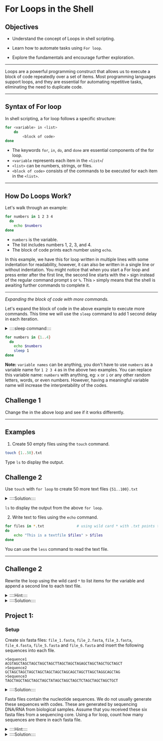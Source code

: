 # For Loops in the Shell

## **Objectives**

- Understand the concept of Loops in shell scripting.

- Learn how to automate tasks using `For loop`.
  
- Explore the fundamentals and encourage further exploration.

---

Loops are a powerful programming construct that allows us to execute a block of code repeatedly over a set of items. Most programming languages support loops, and they are essential for automating repetitive tasks, eliminating the need to duplicate code.

---

## **Syntax of For loop**

In shell scripting, a for loop follows a specific structure:
```bash
for <variable> in <list>
    do
        <block of code>
done
```
- The keywords `for`, `in`, `do`, and `done` are essential components of the for loop.
- `<variable` represents each item in the `<list>`/
- `<list>` can be numbers, strings, or files.
- `<block of code>` consists of the commands to be executed for each item in the `<list>`.

---

## How Do Loops Work?
Let's walk through an example:

```bash
for numbers in 1 2 3 4
  do
    echo $numbers
done
```

- `numbers` is the variable.
- The list  includes numbers 1, 2, 3, and 4.
- The block of code prints each number using `echo`.

In this example, we have this for loop written in multiple lines with some indentation for readability, however, it can also be written in a single line or without indentation. You might notice that when you start a For loop and press enter after the first line, the second line starts with the `>` sign instead of the regular command prompt `$` or `%`. This `>` simply means that the shell is awaiting further commands to complete it.

---

*Expanding the block of code with more commands.*

Let's expand the block of code in the above example to execute more commands.
This time we will use the `sleep` command to add 1 second delay in each iteration.

<details>
    <summary>::::sleep command::::</summary>


`sleep` command suspends execution for an interval of time.

usage: sleep [seconds] 

eg. `sleep 1` for 1 second delay.

</details>


```bash
for numbers in {1..4}
  do
    echo $numbers
    sleep 1
done
```

**Note:**
`variable names` can be anything, you don't have to use `numbers` as a variable name for `1 2 3 4` as in the above two examples. You can replace this variable name: `numbers` with anything, eg: `x` or `i` or any other random letters, words, or even numbers. However, having a meaningful variable name will increase the interpretability of the codes.

## Challenge 1

Change the <variable name> in the above loop and see if it works differently. 

---

## Examples
1. Create 50 empty files using the `touch` command.

```bash
touch {1..50}.txt
```

Type `ls` to display the output.

## Challenge 2
Use `touch` with `for loop` to create 50 more text files `{51..100}.txt`

<details>
    <summary>::::Solution::::</summary>

```bash
for numbers in {51..100}
  do
    touch ${numbers}.txt
done
```

</details>


`ls` to display the output from the above `for loop`.


2. Write text to files using the `echo` command.


```bash
for files in *.txt               # using wild card * with .txt points to every file in the directory that ends with .txt
do
    echo "This is a textfile $files" > $files
done
```

You can use the `less` command to read the text file.

---


## **Challenge 2**
Rewrite the loop using the wild card `*` to list items for the variable and append a second line to each text file.

<details>
    <summary>::::Hint::::</summary>
  
wild card `*.txt` can specify all the files: 1.txt 2.txt 3.txt and 4.txt in our working directory.

We can use `>` to direct the output from a command to a file. However, redirecting another output of a command to the same file will overwrite the content of the file. So, in order to add a new output/content in the same file, we can use `>>` so the new content will append at the bottom of the text file.

</details>    

<details>
    <summary>::::Solution::::</summary>
  
```bash
for files in *.txt
do
    echo "This is created with for loop." >> $files
done
```
    
</details>

## Project 1:

### Setup
Create six fasta files: `file_1.fasta`, `file_2.fasta`, `file_3.fasta`, `file_4.fasta`, `file_5.fasta` and `file_6.fasta` and insert the following sequences into each file.

```
>Sequence1
ACGTAGCTAGCTAGCTAGCTAGCTTAGCTAGCTAGAGCTAGCTAGCTGCTAGCT
>Sequence2
GCTAGCTAGCTAGCTAGCTAGCTAGCTAGCAGCTAGCTTAGCTAGGCAGCTAG
>Sequence3
TAGCTAGCTAGCTAGCTAGCTATAGCTAGCTAGCTCTAGCTAGCTAGCTGCT
```

<details>
    <summary>::::Solution::::</summary>

```bash
for files in {1..6}
do
touch file_${files}.fasta
echo ">Sequence1\nACGTAGCTAGCTAGCTAGCTAGCTTAGCTAGCTAGAGCTAGCTAGCTGCTAGCT\n>Sequence2\nGCTAGCTAGCTAGCTAGCTAGCTAGCTAGCAGCTAGCTTAGCTAGGCAGCTAG\n>Sequence3\nTAGCTAGCTAGCTAGCTAGCTATAGCTAGCTAGCTCTAGCTAGCTAGCTGCT" > $files
done
```
</details>

Fasta files contain the nucleotide sequences. We do not usually generate these sequences with codes. These are generated by sequencing DNA/RNA from biological samples. Assume that you received these six fasta files from a sequencing core. Using a for loop, count how many sequences are there in each fasta file. 

<details>
    <summary>::::Hint::::</summary>

You can use `grep` command to count the number of sequences. As we know, in fasta file, each sequence has a header that starts with ">" sign (">" in ">Sequence1" ">Sequence2"... above) followed by the actual sequence. we can `grep` and use `-c` flag to count all the occurrences of the">" character at the start of a line. Google the use of grep to count sequences in a fasta file if you are stuck.

</details>

<details>
    <summary>::::Solution::::</summary>
  
```bash
for files in *.fasta
do
    echo $files
    grep -c "^>" $files
done
```
</details>
